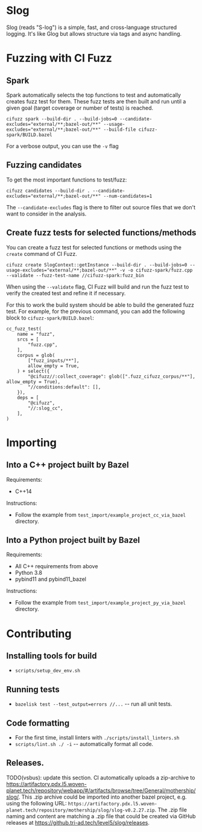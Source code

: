# Slog
Slog (reads "S-log") is a simple, fast, and cross-language structured logging. It's like Glog but allows structure via tags and async handling.

# Fuzzing with CI Fuzz

## Spark
Spark automatically selects the top functions to test and automatically creates fuzz test for them. These fuzz tests are then built and run until a given goal (target coverage or number of tests) is reached.
```
cifuzz spark --build-dir . --build-jobs=0 --candidate-excludes="external/**;bazel-out/**" --usage-excludes="external/**;bazel-out/**" --build-file cifuzz-spark/BUILD.bazel
```

For a verbose output, you can use the `-v` flag

## Fuzzing candidates
To get the most important functions to test/fuzz:

```
cifuzz candidates --build-dir . --candidate-excludes="external/**;bazel-out/**" --num-candidates=1
```

The `--candidate-excludes` flag is there to filter out source files that we don't want to consider in the analysis.

## Create fuzz tests for selected functions/methods
You can create a fuzz test for selected functions or methods using the `create` command of CI Fuzz. 

```
cifuzz create SlogContext::getInstance --build-dir . --build-jobs=0 --usage-excludes="external/**;bazel-out/**" -v -o cifuzz-spark/fuzz.cpp --validate --fuzz-test-name //cifuzz-spark:fuzz_bin
```

When using the `--validate` flag, CI Fuzz will build and run the fuzz test to verify the created test and refine it if necessary.

For this to work the build system should be able to build the generated fuzz test. For example, for the previous command, you can add the following block to `cifuzz-spark/BUILD.bazel`:
```
cc_fuzz_test(
    name = "fuzz",
    srcs = [
        "fuzz.cpp",
    ],
    corpus = glob(
        ["fuzz_inputs/**"],
        allow_empty = True,
    ) + select({
        "@cifuzz//:collect_coverage": glob([".fuzz_cifuzz_corpus/**"], allow_empty = True),
        "//conditions:default": [],
    }),
    deps = [
        "@cifuzz",
        "//:slog_cc",
    ],
)
```

# Importing
## Into a C++ project built by Bazel
Requirements:
* C++14

Instructions: 
* Follow the example from `test_import/example_project_cc_via_bazel` directory.

## Into a Python project built by Bazel
Requirements:
* All C++ requirements from above
* Python 3.8
* pybind11 and pybind11_bazel

Instructions: 
* Follow the example from `test_import/example_project_py_via_bazel` directory.

# Contributing
## Installing tools for build
* `scripts/setup_dev_env.sh`

## Running tests
* `bazelisk test --test_output=errors //...` -- run all unit tests.

## Code formatting
* For the first time, install linters with `./scripts/install_linters.sh `
* `scripts/lint.sh ./ -i` -- automatically format all code.

## Releases.
TODO(vsbus): update this section.
CI automatically uploads a zip-archive to https://artifactory.pdx.l5.woven-planet.tech/repository/webapp/#/artifacts/browse/tree/General/mothership/slog/. This .zip archive could be imported into another bazel project, e.g. using the following URL: `https://artifactory.pdx.l5.woven-planet.tech/repository/mothership/slog/slog-v0.2.27.zip`.  The .zip file naming and content are matching a .zip file that could be created via GitHub releases at https://github.tri-ad.tech/level5/slog/releases.


